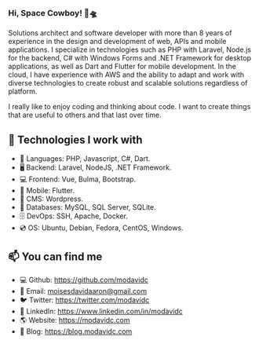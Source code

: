 ### Hi, Space Cowboy! 👋🛸

Solutions architect and software developer with more than 8 years of experience in the design and development of web, APIs and mobile applications. I specialize in technologies such as PHP with Laravel, Node.js for the backend, C# with Windows Forms and .NET Framework for desktop applications, as well as Dart and Flutter for mobile development. In the cloud, I have experience with AWS and the ability to adapt and work with diverse technologies to create robust and scalable solutions regardless of platform.

I really like to enjoy coding and thinking about code. I want to create things that are useful to others and that last over time.

## 🔨 Technologies I work with

- 📙 Languages: PHP, Javascript, C#, Dart.
- 🖥️ Backend: Laravel, NodeJS, .NET Framework. 
- 💻 Frontend: Vue, Bulma, Bootstrap. 
- 📱 Mobile: Flutter. 
- 📝 CMS: Wordpress.
- 💾 Databases: MySQL, SQL Server, SQLite. 
- 🗄️ DevOps: SSH, Apache, Docker.
- 💿 OS: Ubuntu, Debian, Fedora, CentOS, Windows.

## 📫 You can find me

- 💻 Github: <a href="https://github.com/modavidc" target="_blank">https://github.com/modavidc</a>
- 📧 Email: [moisesdavidaaron@gmail.com](mailto:moisesdavidaaron@gmail.com)
- 🐦 Twitter: <a href="https://twitter.com/modavidc" target="_blank">https://twitter.com/modavidc</a>
- 💼 LinkedIn: <a href="https://www.linkedin.com/in/modavidc" target="_blank">https://www.linkedin.com/in/modavidc</a> 
- 🌎 Website: <a href="https://modavidc.com" target="_blank">https://modavidc.com</a>  
- 📰 Blog: <a href="https://blog.modavidc.com" target="_blank">https://blog.modavidc.com</a>  
